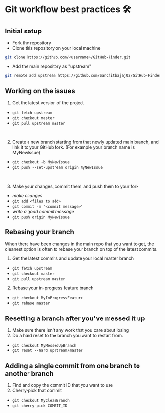 # Git workflow best practices 🛠️

## Initial setup

- Fork the repository
- Clone this repository on your local machine

```bash
git clone https://github.com/<username>/GitHub-Finder.git
```

- Add the main repository as "upstream"

```bash
git remote add upstream https://github.com/Sanchitbajaj02/GitHub-Finder.git
```

## Working on the issues

1. Get the latest version of the project

- `git fetch upstream`
- `git checkout master`
- `git pull upstream master`

<br/>

2. Create a new branch starting from that newly updated main branch, and link it to your GitHub fork. (For example your branch name is MyNewIssue)

- `git checkout -b MyNewIssue`
- `git push --set-upstream origin MyNewIssue`

<br/>

3. Make your changes, commit them, and push them to your fork

- _make changes_
- `git add <files to add>`
- `git commit -m "<commit message>"`
- _write a good commit message_
- `git push origin MyNewIssue`

## Rebasing your branch

When there have been changes in the main repo that you want to get, the cleanest option is often to rebase your branch on top of the latest commits.

1. Get the latest commits and update your local master branch

- `git fetch upstream`
- `git checkout master`
- `git pull upstream master`

2. Rebase your in-progress feature branch

- `git checkout MyInProgressFeature`
- `git rebase master`

## Resetting a branch after you've messed it up

1. Make sure there isn't any work that you care about losing
2. Do a hard reset to the branch you want to restart from.

- `git checkout MyMessedUpBranch`
- `git reset --hard upstream/master`

## Adding a single commit from one branch to another branch

1. Find and copy the commit ID that you want to use
2. Cherry-pick that commit

- `git checkout MyCleanBranch`
- `git cherry-pick COMMIT_ID`
